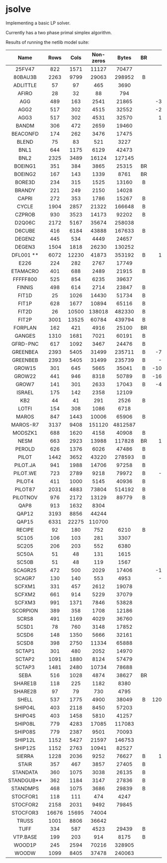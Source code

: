 # jsolve

Implementing a basic LP solver. 

Currently has a two phase primal simplex algorithm.

Results of running the netlib model suite:

|    Name    |  Rows |  Cols | Non-zeros |  Bytes  | BR |       Optimal | jsolve Result | Iterations |
|:----------:|:-----:|:-----:|:---------:|:-------:|:--:|--------------:|--------------:|-----------:|
| 25FV47     | 822   | 1571  | 11127     | 70477   |    |       5501.85 |   error div 0 |            |
| 80BAU3B    | 2263  | 9799  | 29063     | 298952  | B  |     987232.16 |        mps lb |            |
| ADLITTLE   | 57    | 97    | 465       | 3690    |    |     225494.96 |     225494.96 |        159 |
| AFIRO      | 28    | 32    | 88        | 794     |    |       -464.75 |       -464.75 |         17 |
| AGG        | 489   | 163   | 2541      | 21865   |    |  -35991767.29 |  -35991767.29 |        133 |
| AGG2       | 517   | 302   | 4515      | 32552   |    |  -20239252.36 |  -20239252.36 |        160 |
| AGG3       | 517   | 302   | 4531      | 32570   |    |   10312115.94 |   10312115.94 |        173 |
| BANDM      | 306   | 472   | 2659      | 19460   |    |       -158.63 |       -158.63 |       1066 |
| BEACONFD   | 174   | 262   | 3476      | 17475   |    |      33592.49 |     incorrect |        238 |
| BLEND      | 75    | 83    | 521       | 3227    |    |        -30.81 |        -30.81 |        185 |
| BNL1       | 644   | 1175  | 6129      | 42473   |    |       1977.63 |   error div 0 |            |
| BNL2       | 2325  | 3489  | 16124     | 127145  |    |       1811.24 |   error div 0 |            |
| BOEING1    | 351   | 384   | 3865      | 25315   | BR |       -335.21 |    mps ranges |            |
| BOEING2    | 167   | 143   | 1339      | 8761    | BR |       -315.02 |    mps ranges |            |
| BORE3D     | 234   | 315   | 1525      | 13160   | B  |       1373.08 |     unbounded |            |
| BRANDY     | 221   | 249   | 2150      | 14028   |    |       1518.51 |       1518.51 |        590 |
| CAPRI      | 272   | 353   | 1786      | 15267   | B  |       2690.01 |      mps free |            |
| CYCLE      | 1904  | 2857  | 21322     | 166648  | B  |         -5.23 |      mps free |            |
| CZPROB     | 930   | 3523  | 14173     | 92202   | B  |    2185196.70 |    2185196.70 |       6756 |
| D2Q06C     | 2172  | 5167  | 35674     | 258038  |    |     122784.24 |   error div 0 |            |
| D6CUBE     | 416   | 6184  | 43888     | 167633  | B  |        315.49 |       timeout |     >10000 |
| DEGEN2     | 445   | 534   | 4449      | 24657   |    |      -1435.18 |       timeout |     >10000 | 
| DEGEN3     | 1504  | 1818  | 26230     | 130252  |    |       -987.29 |       timeout |     >10000 |
| DFL001 **  | 6072  | 12230 | 41873     | 353192  | B  |   11266400.00 |     mps error |            |
| E226       | 224   | 282   | 2767      | 17749   |    |        -18.75 |     mps error |            |
| ETAMACRO   | 401   | 688   | 2489      | 21915   | B  |       -755.72 |       -755.72 |       1370 |
| FFFFF800   | 525   | 854   | 6235      | 39637   |    |     555679.61 |   error div 0 |            |
| FINNIS     | 498   | 614   | 2714      | 23847   | B  |     172790.97 |     172791.07 |       1892 |
| FIT1D      | 25    | 1026  | 14430     | 51734   | B  |      -9146.38 |      -9146.38 |       1333 |
| FIT1P      | 628   | 1677  | 10894     | 65116   | B  |       9146.38 |       9146.38 |       2467 |
| FIT2D      | 26    | 10500 | 138018    | 482330  | B  |     -68464.29 |       timeout |            |
| FIT2P      | 3001  | 13525 | 60784     | 439794  | B  |      68464.29 |       timeout |            |
| FORPLAN    | 162   | 421   | 4916      | 25100   | BR |       -664.22 |     mps error |            |
| GANGES     | 1310  | 1681  | 7021      | 60191   | B  |    -109586.36 |       timeout |            |
| GFRD-PNC   | 617   | 1092  | 3467      | 24476   | B  |    6902236.00 |     mps error |            |
| GREENBEA   | 2393  | 5405  | 31499     | 235711  | B  |  -72462405.91 |     mps fixed |            |
| GREENBEB   | 2393  | 5405  | 31499     | 235739  | B  |   -4302147.61 |      mps free |            |
| GROW15     | 301   | 645   | 5665      | 35041   | B  | -106870941.29 |     mps error |            |
| GROW22     | 441   | 946   | 8318      | 50789   | B  | -160834336.48 |     mps error |            |
| GROW7      | 141   | 301   | 2633      | 17043   | B  |  -47787811.82 |     mps error |            |
| ISRAEL     | 175   | 142   | 2358      | 12109   |    |    -896644.82 |    -896644.82 |        361 |
| KB2        | 44    | 41    | 291       | 2526    | B  |      -1749.90 |      -1749.90 |        144 |
| LOTFI      | 154   | 308   | 1086      | 6718    |    |        -25.26 |        -25.26 |        308 |
| MAROS      | 847   | 1443  | 10006     | 65906   | B  |     -58063.74 |   error div 0 |            |
| MAROS-R7   | 3137  | 9408  | 151120    | 4812587 |    |    1497185.17 |               |            |
| MODSZK1    | 688   | 1620  | 4158      | 40908   | B  |        320.62 |      mps free |            |
| NESM       | 663   | 2923  | 13988     | 117828  | BR |   14076073.04 |    mps ranges |            |
| PEROLD     | 626   | 1376  | 6026      | 47486   | B  |      -9380.76 |      mps free |            |
| PILOT      | 1442  | 3652  | 43220     | 278593  | B  |       -557.40 |               |            |
| PILOT.JA   | 941   | 1988  | 14706     | 97258   | B  |      -6113.13 |               |            |
| PILOT.WE   | 723   | 2789  | 9218      | 79972   | B  |   -2720102.74 |               |            |
| PILOT4     | 411   | 1000  | 5145      | 40936   | B  |      -2581.14 |        mps pl |            |
| PILOT87    | 2031  | 4883  | 73804     | 514192  | B  |        301.71 |               |            |
| PILOTNOV   | 976   | 2172  | 13129     | 89779   | B  |      -4497.28 |       timeout |            |
| QAP8       | 913   | 1632  | 8304      |         |    |        203.50 |               |            |
| QAP12      | 3193  | 8856  | 44244     |         |    |        522.89 |               |            |
| QAP15      | 6331  | 22275 | 110700    |         |    |       1040.99 |               |            |
| RECIPE     | 92    | 180   | 752       | 6210    | B  |       -266.62 |       -266.62 |        108 |
| SC105      | 106   | 103   | 281       | 3307    |    |        -52.20 |        -52.20 |        115 |
| SC205      | 206   | 203   | 552       | 6380    |    |        -52.20 |               |            |
| SC50A      | 51    | 48    | 131       | 1615    |    |        -64.58 |        -64.58 |         53 |
| SC50B      | 51    | 48    | 119       | 1567    |    |        -70.00 |        -70.00 |         59 |
| SCAGR25    | 472   | 500   | 2029      | 17406   |    |  -14753433.06 |  -14753433.06 |       1111 |
| SCAGR7     | 130   | 140   | 553       | 4953    |    |   -2331389.25 |   -2331389.82 |        235 |
| SCFXM1     | 331   | 457   | 2612      | 19078   |    |      18416.76 |      18416.76 |        581 |
| SCFXM2     | 661   | 914   | 5229      | 37079   |    |      36660.26 |      36660.26 |       1356 |
| SCFXM3     | 991   | 1371  | 7846      | 53828   |    |      54901.25 |      54901.25 |       1962 |
| SCORPION   | 389   | 358   | 1708      | 12186   |    |       1878.12 |       1878.12 |        605 |
| SCRS8      | 491   | 1169  | 4029      | 36760   |    |        904.30 |        904.30 |       1351 |
| SCSD1      | 78    | 760   | 3148      | 17852   |    |          8.67 |         error |            |
| SCSD6      | 148   | 1350  | 5666      | 32161   |    |         50.50 |   error div 0 |			 |
| SCSD8      | 398   | 2750  | 11334     | 65888   |    |        905.00 |   error div 0 |			 |
| SCTAP1     | 301   | 480   | 2052      | 14970   |    |       1412.25 |       1412.25 |        450 |
| SCTAP2     | 1091  | 1880  | 8124      | 57479   |    |       1724.81 |   error div 0 |            |
| SCTAP3     | 1481  | 2480  | 10734     | 78688   |    |       1424.00 |   error div 0 |            |
| SEBA       | 516   | 1028  | 4874      | 38627   | BR |      15711.60 |    mps ranges |            |
| SHARE1B    | 118   | 225   | 1182      | 8380    |    |     -76589.32 |     unbounded |            |
| SHARE2B    | 97    | 79    | 730       | 4795    |    |       -415.73 |     unbounded |            |
| SHELL      | 537   | 1775  | 4900      | 38049   | B  | 1208825346.00 | 1208825346.00 |       1975 |
| SHIP04L    | 403   | 2118  | 8450      | 57203   |    |    1793324.54 |    1793324.54 |        667 |
| SHIP04S    | 403   | 1458  | 5810      | 41257   |    |    1798714.70 |    1798714.70 |        530 |
| SHIP08L    | 779   | 4283  | 17085     | 117083  |    |    1909055.21 |    1909055.21 |       1000 |
| SHIP08S    | 779   | 2387  | 9501      | 70093   |    |    1920098.21 |    1920098.21 |        789 |
| SHIP12L    | 1152  | 5427  | 21597     | 146753  |    |    1470187.92 |     unbounded |            |
| SHIP12S    | 1152  | 2763  | 10941     | 82527   |    |    1489236.13 |    1489236.13 |       1404 | 
| SIERRA     | 1228  | 2036  | 9252      | 76627   | B  |   15394362.18 |     mps error |            |
| STAIR      | 357   | 467   | 3857      | 27405   | B  |       -251.27 |      mps free |            |
| STANDATA   | 360   | 1075  | 3038      | 26135   | B  |       1257.70 |       1257.70 |        106 |
| STANDGUB** | 362   | 1184  | 3147      | 27836   | B  |               |       1257.70 |        106 |
| STANDMPS   | 468   | 1075  | 3686      | 29839   | B  |       1406.02 |       timeout |            |
| STOCFOR1   | 118   | 111   | 474       | 4247    |    |     -41131.98 |     -41131.98 |        136 |
| STOCFOR2   | 2158  | 2031  | 9492      | 79845   |    |     -39024.41 |       timeout |            |
| STOCFOR3   | 16676 | 15695 | 74004     |         |    |     -39976.66 |               |            |
| TRUSS      | 1001  | 8806  | 36642     |         |    |     458815.85 |               |            |
| TUFF       | 334   | 587   | 4523      | 29439   | B  |          0.29 |      mps free |            |
| VTP.BASE   | 199   | 203   | 914       | 8175    | B  |     129831.46 |      mps free |            |
| WOOD1P     | 245   | 2594  | 70216     | 328905  |    |          1.44 |     incorrect |            |
| WOODW      | 1099  | 8405  | 37478     | 240063  |    |          1.30 |          1.30 |       2252 |